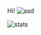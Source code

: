 Hi!
![asd](https://media.tenor.com/images/9065f43abb8ae08d4d0adf5885df6b19/tenor.gif)

![stats](https://github-readme-stats.vercel.app/api?username=metal6)
